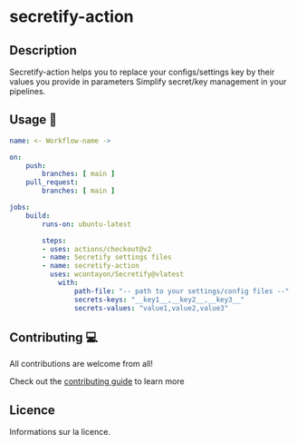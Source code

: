 # secretify-action

## Description

Secretify-action helps you to replace your configs/settings key by their values you provide in parameters
Simplify secret/key management in your pipelines.

## Usage 📝

```yaml
name: <- Workflow-name ->

on:
    push:
        branches: [ main ]
    pull_request:
        branches: [ main ]

jobs:
    build:
        runs-on: ubuntu-latest

        steps:
        - uses: actions/checkout@v2
        - name: Secretify settings files
        - name: secretify-action
          uses: wcontayon/Secretify@vlatest
            with:
                path-file: "-- path to your settings/config files --"
                secrets-keys: "__key1__,__key2__,__key3__"
                secrets-values: "value1,value2,value3"
```

## Contributing 💻

All contributions are welcome from all!

Check out the [contributing guide](CONTRIBUTING.md) to learn more

## Licence

Informations sur la licence.
